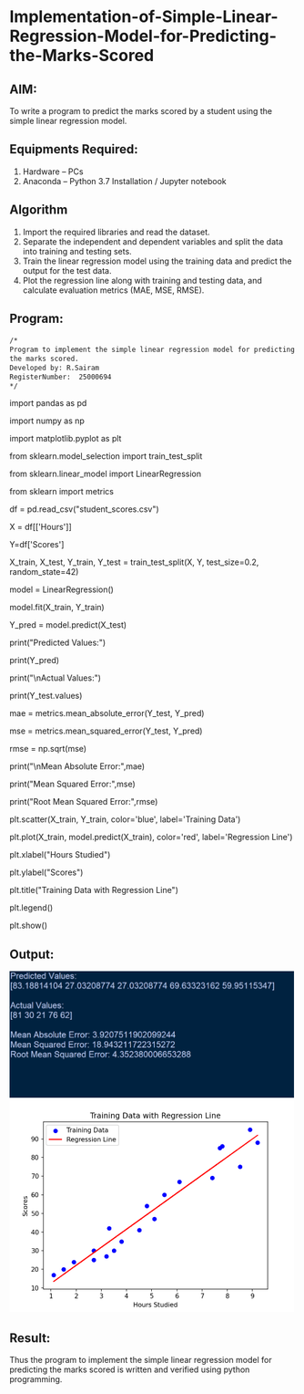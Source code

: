 # Implementation-of-Simple-Linear-Regression-Model-for-Predicting-the-Marks-Scored

## AIM:
To write a program to predict the marks scored by a student using the simple linear regression model.

## Equipments Required:
1. Hardware – PCs
2. Anaconda – Python 3.7 Installation / Jupyter notebook

## Algorithm
1. Import the required libraries and read the dataset.
2. Separate the independent and dependent variables and split the data into training and testing sets.
3. Train the linear regression model using the training data and predict the output for the test data.
4. Plot the regression line along with training and testing data, and calculate evaluation metrics (MAE, MSE, RMSE).

## Program:
```
/*
Program to implement the simple linear regression model for predicting the marks scored.
Developed by: R.Sairam
RegisterNumber:  25000694
*/
```
import pandas as pd

import numpy as np

import matplotlib.pyplot as plt

from sklearn.model_selection import train_test_split

from sklearn.linear_model import LinearRegression

from sklearn import metrics

df = pd.read_csv("student_scores.csv")

X = df[['Hours']] 

Y=df['Scores']

X_train, X_test, Y_train, Y_test = train_test_split(X, Y, test_size=0.2, random_state=42)

model = LinearRegression()

model.fit(X_train, Y_train)

Y_pred = model.predict(X_test)

print("Predicted Values:")

print(Y_pred)

print("\nActual Values:")

print(Y_test.values)

mae = metrics.mean_absolute_error(Y_test, Y_pred)

mse = metrics.mean_squared_error(Y_test, Y_pred)

rmse = np.sqrt(mse)

print("\nMean Absolute Error:",mae)

print("Mean Squared Error:",mse)

print("Root Mean Squared Error:",rmse)

plt.scatter(X_train, Y_train, color='blue', label='Training Data')

plt.plot(X_train, model.predict(X_train), color='red', label='Regression Line')

plt.xlabel("Hours Studied")

plt.ylabel("Scores")

plt.title("Training Data with Regression Line")

plt.legend()

plt.show()


## Output:
<img src="ex2 output 1.png" alt="Output" width="500"> <br>
<img src="ex2 output 2.png" alt="Graph" width="500"><br>
 




## Result:
Thus the program to implement the simple linear regression model for predicting the marks scored is written and verified using python programming.

